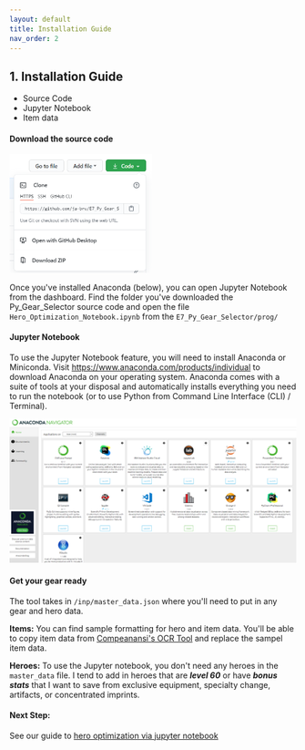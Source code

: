 ```yaml
---
layout: default
title: Installation Guide
nav_order: 2
---
```


## 1. Installation Guide

- Source Code
- Jupyter Notebook
- Item data

#### Download the source code

<img src="https://github.com/ja-bru/E7_Py_Gear_Selector/blob/gh-pages/_image/dl_source_code.png?raw-true" alt="source_code" width="250x">


Once you've installed Anaconda (below), you can open Jupyter Notebook from the dashboard.  Find the folder you've downloaded the Py_Gear_Selector source code and open the file `Hero_Optimization_Notebook.ipynb` from the `E7_Py_Gear_Selector/prog/`

#### Jupyter Notebook
To use the Jupyter Notebook feature, you will need to install Anaconda or Miniconda.  Visit https://www.anaconda.com/products/individual to download Anaconda on your operating system.  Anaconda comes with a suite of tools at your disposal and automatically installs everything you need to run the notebook (or to use Python from Command Line Interface (CLI) / Terminal). 

<img src="https://github.com/ja-bru/E7_Py_Gear_Selector/blob/gh-pages/_image/anaconda_gui.png?raw=true" alt="anaconda">

#### Get your gear ready

The tool takes in `/inp/master_data.json` where you'll need to put in any gear and hero data.  

<b> Items:</b>  You can find sample formatting for hero and item data.  You'll be able to copy item data from [Compeanansi's OCR Tool](https://github.com/compeanansi/epic7) and replace the sampel item data.  

<b> Heroes:</b>  To use the Jupyter notebook, you don't need any heroes in the `master_data` file.  I tend to add in heroes that are <b>_level 60_</b> or have <b>_bonus stats_</b> that I want to save from exclusive equipment, specialty change, artifacts, or concentrated imprints.  

#### Next Step:

See our guide to [hero optimization via jupyter notebook](https://ja-bru.github.io/E7_Py_Gear_Selector/jupyter-walkthrough.html)

